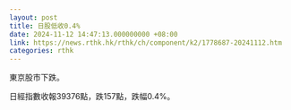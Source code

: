 ```yaml
---
layout: post
title: 日股低收0.4%
date: 2024-11-12 14:47:13.000000000 +08:00
link: https://news.rthk.hk/rthk/ch/component/k2/1778687-20241112.htm
categories: rthk
---
```


東京股市下跌。

日經指數收報39376點，跌157點，跌幅0.4%。
